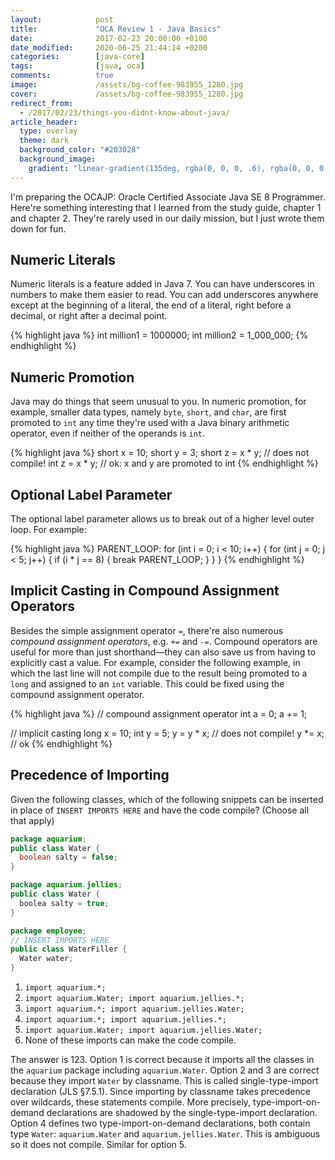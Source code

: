 ```yaml
---
layout:            post
title:             "OCA Review 1 - Java Basics"
date:              2017-02-23 20:00:00 +0100
date_modified:     2020-06-25 21:44:14 +0200
categories:        [java-core]
tags:              [java, oca]
comments:          true
image:             /assets/bg-coffee-983955_1280.jpg
cover:             /assets/bg-coffee-983955_1280.jpg
redirect_from:
  - /2017/02/23/things-you-didnt-know-about-java/
article_header:
  type: overlay
  theme: dark
  background_color: "#203028"
  background_image:
    gradient: "linear-gradient(135deg, rgba(0, 0, 0, .6), rgba(0, 0, 0, .4))"
---
```


I'm preparing the OCAJP: Oracle Certified Associate Java SE 8 Programmer.
Here're something interesting that I learned from the study guide, chapter 1 and
chapter 2. They're rarely used in our daily mission, but I just wrote them down
for fun.

<!--more-->

## Numeric Literals

Numeric literals is a feature added in Java 7. You can have underscores in
numbers to make them easier to read. You can add underscores anywhere except at
the beginning of a literal, the end of a literal, right before a decimal, or
right after a decimal point.

{% highlight java %}
int million1 = 1000000;
int million2 = 1_000_000;
{% endhighlight %}

## Numeric Promotion

Java may do things that seem unusual to you. In numeric promotion, for example,
smaller data types, namely `byte`, `short`, and `char`, are first promoted to
`int` any time they're used with a Java binary arithmetic operator, even if
neither of the operands is `int`.

{% highlight java %}
short x = 10;
short y = 3;
short z = x * y;  // does not compile!
int z = x * y;    // ok: x and y are promoted to int
{% endhighlight %}

## Optional Label Parameter

The optional label parameter allows us to break out of a higher level outer
loop. For example:

{% highlight java %}
PARENT_LOOP: for (int i = 0; i < 10; i++) {
  for (int j = 0; j < 5; j++) {
    if (i * j == 8) {
      break PARENT_LOOP;
    }
  }
}
{% endhighlight %}

## Implicit Casting in Compound Assignment Operators

Besides the simple assignment operator `=`, there're also numerous _compound
assignment operators_, e.g. `+=` and `-=`. Compound operators are useful for
more than just shorthand—they can also save us from having to explicitly cast a
value. For example, consider the following example, in which the last line will
not compile due to the result being promoted to a `long` and assigned to an
`int` variable. This could be fixed using the compound assignment operator.

{% highlight java %}
// compound assignment operator
int a = 0;
a += 1;

// implicit casting
long x = 10;
int y = 5;
y = y * x; // does not compile!
y *= x;    // ok
{% endhighlight %}

## Precedence of Importing

Given the following classes, which of the following snippets can be inserted in
place of `INSERT IMPORTS HERE` and have the code compile? (Choose all that
apply)

```java
package aquarium;
public class Water {
  boolean salty = false;
}
```

```java
package aquarium.jellies;
public class Water {
  boolea salty = true;
}
```

```java
package employee;
// INSERT IMPORTS HERE
public class WaterFiller {
  Water water;
}
```

1. `import aquarium.*;`
2. `import aquarium.Water; import aquarium.jellies.*;`
3. `import aquarium.*; import aquarium.jellies.Water;`
4. `import aquarium.*; import aquarium.jellies.*;`
5. `import aquarium.Water; import aquarium.jellies.Water;`
6. None of these imports can make the code compile.

The answer is 123. Option 1 is correct because it imports all the classes in the
`aquarium` package including `aquarium.Water`. Option 2 and 3 are correct
because they import `Water` by classname. This is called single-type-import
declaration (JLS §7.5.1). Since importing by classname takes
precedence over wildcards, these statements compile. More precisely, type-import-on-demand
declarations are shadowed by the single-type-import declaration. Option 4
defines two type-import-on-demand declarations, both contain type `Water`:
`aquarium.Water` and `aquarium.jellies.Water`. This is ambiguous so it does not
compile. Similar for option 5.
